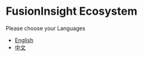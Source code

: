# FusionInsight Ecosystem

Please choose your Languages

* [English](https://github.com/fusioninsight/ecosystem/tree/en)
* [中文](https://github.com/fusioninsight/ecosystem/tree/zh_cn)
